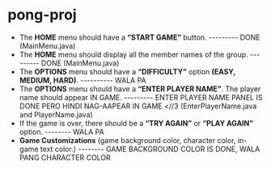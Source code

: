 # pong-proj

- The **HOME** menu should have a **“START GAME”** button. --------- DONE (MainMenu.java)
- The **HOME** menu should display all the member names of the group. --------- DONE (MainMenu.java)
- The **OPTIONS** menu should have a **“DIFFICULTY”** option **(EASY, MEDIUM, HARD)**. ---------- WALA PA
- The **OPTIONS** menu should have a **“ENTER PLAYER NAME”**. The player name should appear IN GAME. --------- ENTER PLAYER NAME PANEL IS DONE PERO HINDI NAG-AAPEAR IN GAME <//3 (EnterPlayerName.java and PlayerName.java)
- If the game is over, there should be a **“TRY AGAIN”** or **“PLAY AGAIN”** option. -------- WALA PA
- **Game Customizations** (game background color, character color, in-game text color.) -------- GAME BACKGROUND COLOR IS DONE, WALA PANG CHARACTER COLOR 
